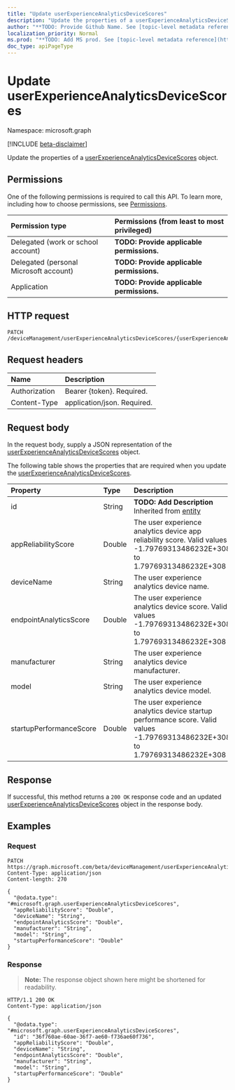 ```yaml
---
title: "Update userExperienceAnalyticsDeviceScores"
description: "Update the properties of a userExperienceAnalyticsDeviceScores object."
author: "**TODO: Provide Github Name. See [topic-level metadata reference](https://msgo.azurewebsites.net/add/document/guidelines/metadata.html#topic-level-metadata)**"
localization_priority: Normal
ms.prod: "**TODO: Add MS prod. See [topic-level metadata reference](https://msgo.azurewebsites.net/add/document/guidelines/metadata.html#topic-level-metadata)**"
doc_type: apiPageType
---
```


# Update userExperienceAnalyticsDeviceScores
Namespace: microsoft.graph

[!INCLUDE [beta-disclaimer](../../includes/beta-disclaimer.md)]

Update the properties of a [userExperienceAnalyticsDeviceScores](../resources/userexperienceanalyticsdevicescores.md) object.

## Permissions
One of the following permissions is required to call this API. To learn more, including how to choose permissions, see [Permissions](/graph/permissions-reference).

|Permission type|Permissions (from least to most privileged)|
|:---|:---|
|Delegated (work or school account)|**TODO: Provide applicable permissions.**|
|Delegated (personal Microsoft account)|**TODO: Provide applicable permissions.**|
|Application|**TODO: Provide applicable permissions.**|

## HTTP request

<!-- {
  "blockType": "ignored"
}
-->
``` http
PATCH /deviceManagement/userExperienceAnalyticsDeviceScores/{userExperienceAnalyticsDeviceScoresId}
```

## Request headers
|Name|Description|
|:---|:---|
|Authorization|Bearer {token}. Required.|
|Content-Type|application/json. Required.|

## Request body
In the request body, supply a JSON representation of the [userExperienceAnalyticsDeviceScores](../resources/userexperienceanalyticsdevicescores.md) object.

The following table shows the properties that are required when you update the [userExperienceAnalyticsDeviceScores](../resources/userexperienceanalyticsdevicescores.md).

|Property|Type|Description|
|:---|:---|:---|
|id|String|**TODO: Add Description** Inherited from [entity](../resources/entity.md)|
|appReliabilityScore|Double|The user experience analytics device app reliability score. Valid values -1.79769313486232E+308 to 1.79769313486232E+308|
|deviceName|String|The user experience analytics device name.|
|endpointAnalyticsScore|Double|The user experience analytics device score. Valid values -1.79769313486232E+308 to 1.79769313486232E+308|
|manufacturer|String|The user experience analytics device manufacturer.|
|model|String|The user experience analytics device model.|
|startupPerformanceScore|Double|The user experience analytics device startup performance score. Valid values -1.79769313486232E+308 to 1.79769313486232E+308|



## Response

If successful, this method returns a `200 OK` response code and an updated [userExperienceAnalyticsDeviceScores](../resources/userexperienceanalyticsdevicescores.md) object in the response body.

## Examples

### Request
<!-- {
  "blockType": "request",
  "name": "update_userexperienceanalyticsdevicescores"
}
-->
``` http
PATCH https://graph.microsoft.com/beta/deviceManagement/userExperienceAnalyticsDeviceScores/{userExperienceAnalyticsDeviceScoresId}
Content-Type: application/json
Content-length: 270

{
  "@odata.type": "#microsoft.graph.userExperienceAnalyticsDeviceScores",
  "appReliabilityScore": "Double",
  "deviceName": "String",
  "endpointAnalyticsScore": "Double",
  "manufacturer": "String",
  "model": "String",
  "startupPerformanceScore": "Double"
}
```


### Response
>**Note:** The response object shown here might be shortened for readability.
<!-- {
  "blockType": "response",
  "truncated": true
}
-->
``` http
HTTP/1.1 200 OK
Content-Type: application/json

{
  "@odata.type": "#microsoft.graph.userExperienceAnalyticsDeviceScores",
  "id": "36f760ae-60ae-36f7-ae60-f736ae60f736",
  "appReliabilityScore": "Double",
  "deviceName": "String",
  "endpointAnalyticsScore": "Double",
  "manufacturer": "String",
  "model": "String",
  "startupPerformanceScore": "Double"
}
```

